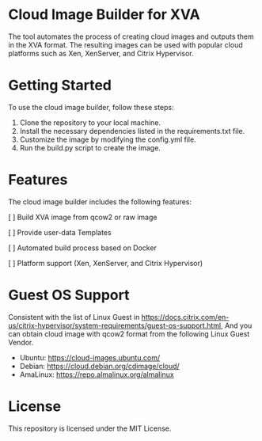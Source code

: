 # Cloud Image Builder for XVA
The tool automates the process of creating cloud images and outputs them in the XVA format. The resulting images can be used with popular cloud platforms such as Xen, XenServer, and Citrix Hypervisor.

# Getting Started
To use the cloud image builder, follow these steps:

1. Clone the repository to your local machine.
2. Install the necessary dependencies listed in the requirements.txt file.
3. Customize the image by modifying the config.yml file.
4. Run the build.py script to create the image.

# Features
The cloud image builder includes the following features:

[ ] Build XVA image from qcow2 or raw image

[ ] Provide user-data Templates

[ ] Automated build process based on Docker

[ ] Platform support (Xen, XenServer, and Citrix Hypervisor)

# Guest OS Support
Consistent with the list of Linux Guest in https://docs.citrix.com/en-us/citrix-hypervisor/system-requirements/guest-os-support.html,
And you can obtain cloud image with qcow2 format from the following Linux Guest Vendor.
- Ubuntu: https://cloud-images.ubuntu.com/
- Debian: https://cloud.debian.org/cdimage/cloud/
- AmaLinux: https://repo.almalinux.org/almalinux


# License
This repository is licensed under the MIT License.
